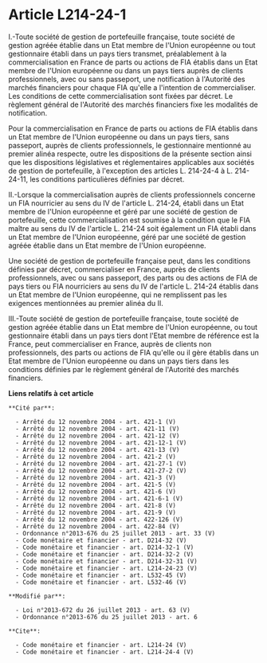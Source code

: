 # Article L214-24-1

I.-Toute société de gestion de portefeuille française, toute société de gestion agréée établie dans un Etat membre de l'Union
européenne ou tout gestionnaire établi dans un pays tiers transmet, préalablement à la commercialisation en France de parts
ou actions de FIA établis dans un Etat membre de l'Union européenne ou dans un pays tiers auprès de clients professionnels,
avec ou sans passeport, une notification à l'Autorité des marchés financiers pour chaque FIA qu'elle a l'intention de
commercialiser. Les conditions de cette commercialisation sont fixées par décret. Le règlement général de l'Autorité des
marchés financiers fixe les modalités de notification. 

Pour la commercialisation en France de parts ou actions de FIA établis dans un Etat membre de l'Union européenne ou dans un
pays tiers, sans passeport, auprès de clients professionnels, le gestionnaire mentionné au premier alinéa respecte, outre les
dispositions de la présente section ainsi que les dispositions législatives et réglementaires applicables aux sociétés de
gestion de portefeuille, à l'exception des articles L. 214-24-4 à L. 214-24-11, les conditions particulières définies par
décret. 

II.-Lorsque la commercialisation auprès de clients professionnels concerne un FIA nourricier au sens du IV de l'article L.
214-24, établi dans un Etat membre de l'Union européenne et géré par une société de gestion de portefeuille, cette
commercialisation est soumise à la condition que le FIA maître au sens du IV de l'article L. 214-24 soit également un FIA
établi dans un Etat membre de l'Union européenne, géré par une société de gestion agréée établie dans un Etat membre de
l'Union européenne. 

Une société de gestion de portefeuille française peut, dans les conditions définies par décret, commercialiser en France,
auprès de clients professionnels, avec ou sans passeport, des parts ou des actions de FIA de pays tiers ou FIA nourriciers au
sens du IV de l'article L. 214-24 établis dans un Etat membre de l'Union européenne, qui ne remplissent pas les exigences
mentionnées au premier alinéa du II. 

III.-Toute société de gestion de portefeuille française, toute société de gestion agréée établie dans un Etat membre de
l'Union européenne, ou tout gestionnaire établi dans un pays tiers dont l'Etat membre de référence est la France, peut
commercialiser en France, auprès de clients non professionnels, des parts ou actions de FIA qu'elle ou il gère établis dans
un Etat membre de l'Union européenne ou dans un pays tiers dans les conditions définies par le règlement général de
l'Autorité des marchés financiers.

**Liens relatifs à cet article**

	**Cité par**:

	  - Arrêté du 12 novembre 2004 - art. 421-1 (V)
	  - Arrêté du 12 novembre 2004 - art. 421-11 (V)
	  - Arrêté du 12 novembre 2004 - art. 421-12 (V)
	  - Arrêté du 12 novembre 2004 - art. 421-12-1 (V)
	  - Arrêté du 12 novembre 2004 - art. 421-13 (V)
	  - Arrêté du 12 novembre 2004 - art. 421-2 (V)
	  - Arrêté du 12 novembre 2004 - art. 421-27-1 (V)
	  - Arrêté du 12 novembre 2004 - art. 421-27-2 (V)
	  - Arrêté du 12 novembre 2004 - art. 421-3 (V)
	  - Arrêté du 12 novembre 2004 - art. 421-5 (V)
	  - Arrêté du 12 novembre 2004 - art. 421-6 (V)
	  - Arrêté du 12 novembre 2004 - art. 421-6-1 (V)
	  - Arrêté du 12 novembre 2004 - art. 421-8 (V)
	  - Arrêté du 12 novembre 2004 - art. 421-9 (V)
	  - Arrêté du 12 novembre 2004 - art. 422-126 (V)
	  - Arrêté du 12 novembre 2004 - art. 422-84 (V)
	  - Ordonnance n°2013-676 du 25 juillet 2013 - art. 33 (V)
	  - Code monétaire et financier - art. D214-32 (V)
	  - Code monétaire et financier - art. D214-32-1 (V)
	  - Code monétaire et financier - art. D214-32-2 (V)
	  - Code monétaire et financier - art. D214-32-31 (V)
	  - Code monétaire et financier - art. L214-24-23 (V)
	  - Code monétaire et financier - art. L532-45 (V)
	  - Code monétaire et financier - art. L532-46 (V)

	**Modifié par**:

	  - Loi n°2013-672 du 26 juillet 2013 - art. 63 (V)
	  - Ordonnance n°2013-676 du 25 juillet 2013 - art. 6

	**Cite**:

	  - Code monétaire et financier - art. L214-24 (V)
	  - Code monétaire et financier - art. L214-24-4 (V)
